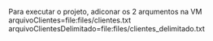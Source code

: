 Para executar o projeto, adiconar os 2 arqumentos na VM
arquivoClientes=file:files/clientes.txt
arquivoClientesDelimitado=file:files/clientes_delimitado.txt